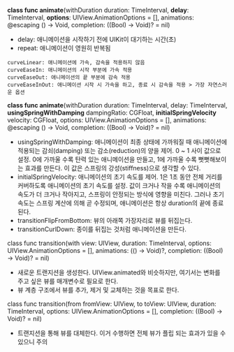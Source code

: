 **class func animate**(withDuration duration: TimeInterval, **delay**: TimeInterval, **options**: UIView.AnimationOptions = [], animations: @escaping () -> Void, completion: ((Bool) -> Void)? = nil)

- delay: 애니메이션을 시작하기 전에 UIKit이 대기하는 시간(초)
- repeat: 애니메이션이 영원히 반복됨

```autoreverse: repeat와 함께 쓰면 정방향 역방향 애니메이션이 영원히 반복되며, 이것만 쓰면 한 번만 실행됨.
curveLinear: 애니메이션에 가속, 감속을 적용하지 않음
curveEaseIn: 애니메이션의 시작 부분에 가속 적용
curveEaseOut: 애니메이션의 끝 부분에 감속 적용
curveEaseInOut: 애니메이션 시작 시 가속을 하고, 종료 시 감속을 적용 > 가장 자연스러운 옵션
```

**class func animate**(withDuration duration: TimeInterval, delay: TimeInterval, **usingSpringWithDamping** dampingRatio: CGFloat, **initialSpringVelocity** velocity: CGFloat, options: UIView.AnimationOptions = [], animations: @escaping () -> Void, completion: ((Bool) -> Void)? = nil)

- usingSpringWithDamping: 애니메이션이 최종 상태에 가까워질 때 애니메이션에 적용되는 감쇠(damping) 또는 감소(reduction)의 양을 제어. 0 ~ 1 사이 값으로 설정. 0에 가까울 수록 탄력 있는 애니메이션을 만들고, 1에 가까울 수록 뻣뻣해보이는 효과를 만든다. 이 값은 스프링의 강성(stiffness)으로 생각할 수 있다.
- initialSpringVelocity: 애니메이션의 초기 속도를 제어. 1은 1초 동안 전체 거리를 커버하도록 애니메이션의 초기 속도를 설정. 값이 크거나 작을 수록 애니메이션의 속도가 더 크거나 작아지고, 스프링이 안정되는 방식에 영향을 미친다. 그러나 초기 속도는 스프링 계산에 의해 곧 수정되며, 애니메이션은 항상 duration의 끝에 종료된다.
- transitionFlipFromBottom: 뷰의 아래쪽 가장자리로 뷰를 뒤집는다.
- transitionCurlDown: 종이를 뒤집는 것처럼 애니메이션을 만든다.

class func transition(with view: UIView, duration: TimeInterval, options: UIView.AnimationOptions = [], animations: (() -> Void)?, completion: ((Bool) -> Void)? = nil)

- 새로운 트랜지션을 생성한다. UIView.animated와 비슷하지만, 여기서는 변화를 주고 싶은 뷰를 매개변수로 필요로 한다.
- 뷰 계층 구조에서 뷰를 추가, 제거 및 교체하는 것을 목표로 한다.

class func transition(from fromView: UIView, to toView: UIView, duration: TimeInterval, options: UIView.AnimationOptions = [], completion: ((Bool) -> Void)? = nil)

- 트랜지션을 통해 뷰를 대체한다. 이거 수행하면 전체 뷰가 플립 되는 효과가 있을 수 있으니 주의
